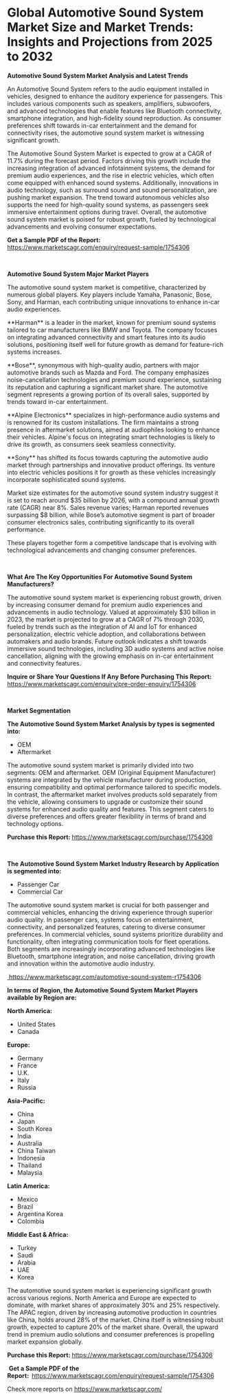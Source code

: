 <p><h1>Global Automotive Sound System Market Size and Market Trends: Insights and Projections from 2025 to 2032</h1></p><p><strong>Automotive Sound System Market Analysis and Latest Trends</strong></p>
<p><p>An Automotive Sound System refers to the audio equipment installed in vehicles, designed to enhance the auditory experience for passengers. This includes various components such as speakers, amplifiers, subwoofers, and advanced technologies that enable features like Bluetooth connectivity, smartphone integration, and high-fidelity sound reproduction. As consumer preferences shift towards in-car entertainment and the demand for connectivity rises, the automotive sound system market is witnessing significant growth.</p><p>The Automotive Sound System Market is expected to grow at a CAGR of 11.7% during the forecast period. Factors driving this growth include the increasing integration of advanced infotainment systems, the demand for premium audio experiences, and the rise in electric vehicles, which often come equipped with enhanced sound systems. Additionally, innovations in audio technology, such as surround sound and sound personalization, are pushing market expansion. The trend toward autonomous vehicles also supports the need for high-quality sound systems, as passengers seek immersive entertainment options during travel. Overall, the automotive sound system market is poised for robust growth, fueled by technological advancements and evolving consumer expectations.</p></p>
<p><strong>Get a Sample PDF of the Report:&nbsp;</strong> <a href="https://www.marketscagr.com/enquiry/request-sample/1754306?utm_campaign=3188&utm_medium=2&utm_source=Github&utm_content=ia&utm_term=30032025&utm_id=automotive-sound-system">https://www.marketscagr.com/enquiry/request-sample/1754306</a></p>
<p>&nbsp;</p>
<p><strong>Automotive Sound System Major Market Players</strong></p>
<p><p>The automotive sound system market is competitive, characterized by numerous global players. Key players include Yamaha, Panasonic, Bose, Sony, and Harman, each contributing unique innovations to enhance in-car audio experiences.</p><p>**Harman** is a leader in the market, known for premium sound systems tailored to car manufacturers like BMW and Toyota. The company focuses on integrating advanced connectivity and smart features into its audio solutions, positioning itself well for future growth as demand for feature-rich systems increases.</p><p>**Bose**, synonymous with high-quality audio, partners with major automotive brands such as Mazda and Ford. The company emphasizes noise-cancellation technologies and premium sound experience, sustaining its reputation and capturing a significant market share. The automotive segment represents a growing portion of its overall sales, supported by trends toward in-car entertainment.</p><p>**Alpine Electronics** specializes in high-performance audio systems and is renowned for its custom installations. The firm maintains a strong presence in aftermarket solutions, aimed at audiophiles looking to enhance their vehicles. Alpine's focus on integrating smart technologies is likely to drive its growth, as consumers seek seamless connectivity.</p><p>**Sony** has shifted its focus towards capturing the automotive audio market through partnerships and innovative product offerings. Its venture into electric vehicles positions it for growth as these vehicles increasingly incorporate sophisticated sound systems.</p><p>Market size estimates for the automotive sound system industry suggest it is set to reach around $35 billion by 2026, with a compound annual growth rate (CAGR) near 8%. Sales revenue varies; Harman reported revenues surpassing $8 billion, while Bose’s automotive segment is part of broader consumer electronics sales, contributing significantly to its overall performance. </p><p>These players together form a competitive landscape that is evolving with technological advancements and changing consumer preferences.</p></p>
<p>&nbsp;</p>
<p><strong>What Are The Key Opportunities For Automotive Sound System Manufacturers?</strong></p>
<p><p>The automotive sound system market is experiencing robust growth, driven by increasing consumer demand for premium audio experiences and advancements in audio technology. Valued at approximately $30 billion in 2023, the market is projected to grow at a CAGR of 7% through 2030, fueled by trends such as the integration of AI and IoT for enhanced personalization, electric vehicle adoption, and collaborations between automakers and audio brands. Future outlook indicates a shift towards immersive sound technologies, including 3D audio systems and active noise cancellation, aligning with the growing emphasis on in-car entertainment and connectivity features.</p></p>
<p><strong>Inquire or Share Your Questions If Any Before Purchasing This Report:</strong> <a href="https://www.marketscagr.com/enquiry/pre-order-enquiry/1754306?utm_campaign=3188&utm_medium=2&utm_source=Github&utm_content=ia&utm_term=30032025&utm_id=automotive-sound-system">https://www.marketscagr.com/enquiry/pre-order-enquiry/1754306</a></p>
<p>&nbsp;</p>
<p><strong>Market Segmentation</strong></p>
<p><strong>The Automotive Sound System Market Analysis by types is segmented into:</strong></p>
<p><ul><li>OEM</li><li>Aftermarket</li></ul></p>
<p><p>The automotive sound system market is primarily divided into two segments: OEM and aftermarket. OEM (Original Equipment Manufacturer) systems are integrated by the vehicle manufacturer during production, ensuring compatibility and optimal performance tailored to specific models. In contrast, the aftermarket market involves products sold separately from the vehicle, allowing consumers to upgrade or customize their sound systems for enhanced audio quality and features. This segment caters to diverse preferences and offers greater flexibility in terms of brand and technology options.</p></p>
<p><strong>Purchase this Report:&nbsp;</strong><a href="https://www.marketscagr.com/purchase/1754306?utm_campaign=3188&utm_medium=2&utm_source=Github&utm_content=ia&utm_term=30032025&utm_id=automotive-sound-system">https://www.marketscagr.com/purchase/1754306</a></p>
<p>&nbsp;</p>
<p><strong>The Automotive Sound System Market Industry Research by Application is segmented into:</strong></p>
<p><ul><li>Passenger Car</li><li>Commercial Car</li></ul></p>
<p><p>The automotive sound system market is crucial for both passenger and commercial vehicles, enhancing the driving experience through superior audio quality. In passenger cars, systems focus on entertainment, connectivity, and personalized features, catering to diverse consumer preferences. In commercial vehicles, sound systems prioritize durability and functionality, often integrating communication tools for fleet operations. Both segments are increasingly incorporating advanced technologies like Bluetooth, smartphone integration, and noise cancellation, driving growth and innovation within the automotive audio industry.</p></p>
<p><a href="https://www.marketscagr.com/automotive-sound-system-r1754306?utm_campaign=3188&utm_medium=2&utm_source=Github&utm_content=ia&utm_term=30032025&utm_id=automotive-sound-system">&nbsp;https://www.marketscagr.com/automotive-sound-system-r1754306</a></p>
<p><strong>In terms of Region, the Automotive Sound System Market Players available by Region are:</strong></p>
<p>
    <p> <strong> North America: </strong>
        <ul>
            <li>United States</li>
            <li>Canada</li>
        </ul>
        </p> 
    <p> <strong> Europe: </strong>
        <ul>
            <li>Germany</li>
            <li>France</li>
            <li>U.K.</li>
            <li>Italy</li>
            <li>Russia</li>
        </ul>
        </p> 
    <p> <strong> Asia-Pacific: </strong>
        <ul>
            <li>China</li>
            <li>Japan</li>
            <li>South Korea</li>
            <li>India</li>
            <li>Australia</li>
            <li>China Taiwan</li>
            <li>Indonesia</li>
            <li>Thailand</li>
            <li>Malaysia</li>
        </ul>
        </p> 
    <p> <strong> Latin America: </strong>
        <ul>
            <li>Mexico</li>
            <li>Brazil</li>
            <li>Argentina Korea</li>
            <li>Colombia</li>
        </ul>
        </p> 
    <p> <strong> Middle East & Africa: </strong>
        <ul>
            <li>Turkey</li>
            <li>Saudi</li>
            <li>Arabia</li>
            <li>UAE</li>
            <li>Korea</li>
        </ul>
    </p>
    </p>
<p><p>The automotive sound system market is experiencing significant growth across various regions. North America and Europe are expected to dominate, with market shares of approximately 30% and 25% respectively. The APAC region, driven by increasing automotive production in countries like China, holds around 28% of the market. China itself is witnessing robust growth, expected to capture 20% of the market share. Overall, the upward trend in premium audio solutions and consumer preferences is propelling market expansion globally.</p></p>
<p><strong>Purchase this Report: </strong><a href="https://www.marketscagr.com/purchase/1754306?utm_campaign=3188&utm_medium=2&utm_source=Github&utm_content=ia&utm_term=30032025&utm_id=automotive-sound-system">https://www.marketscagr.com/purchase/1754306</a></p>
<p>&nbsp;<strong>Get a Sample PDF of the Report:&nbsp;&nbsp;</strong><a href="https://www.marketscagr.com/enquiry/request-sample/1754306?utm_campaign=3188&utm_medium=2&utm_source=Github&utm_content=ia&utm_term=30032025&utm_id=automotive-sound-system">https://www.marketscagr.com/enquiry/request-sample/1754306</a></p>
<p><strong></strong></p>
<p>Check more reports on <a href="https://www.marketscagr.com/?utm_campaign=3188&utm_medium=2&utm_source=Github&utm_content=ia&utm_term=30032025&utm_id=automotive-sound-system">https://www.marketscagr.com/</a></p>